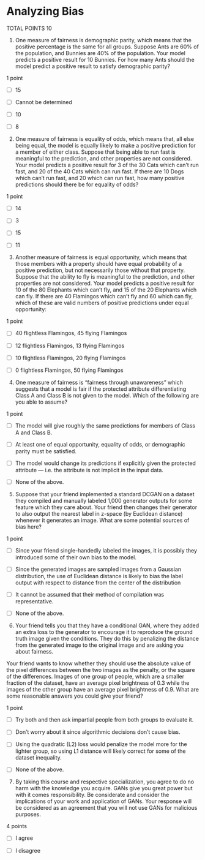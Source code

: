 # Analyzing Bias

TOTAL POINTS 10

1. One measure of fairness is demographic parity, which means that the positive percentage is the same for all groups. Suppose Ants are 60% of the population, and Bunnies are 40% of the population. Your model predicts a positive result for 10 Bunnies. For how many Ants should the model predict a positive result to satisfy demographic parity?

1 point

- [ ] 15

- [ ] Cannot be determined

- [ ] 10

- [ ] 8

2. One measure of fairness is equality of odds, which means that, all else being equal, the model is equally likely to make a positive prediction for a member of either class. Suppose that being able to run fast is meaningful to the prediction, and other properties are not considered. Your model predicts a positive result for 3 of the 30 Cats which can’t run fast, and 20 of the 40 Cats which can run fast. If there are 10 Dogs which can’t run fast, and 20 which can run fast, how many positive predictions should there be for equality of odds?

1 point

- [ ] 14

- [ ] 3

- [ ] 15

- [ ] 11

3. Another measure of fairness is equal opportunity, which means that those members with a property should have equal probability of a positive prediction, but not necessarily those without that property. Suppose that the ability to fly is meaningful to the prediction, and other properties are not considered. Your model predicts a positive result for 10 of the 80 Elephants which can’t fly, and 15 of the 20 Elephants which can fly. If there are 40 Flamingos which can’t fly and 60 which can fly, which of these are valid numbers of positive predictions under equal opportunity:

1 point

- [ ] 40 flightless Flamingos, 45 flying Flamingos

- [ ] 12 flightless Flamingos, 13 flying Flamingos

- [ ] 10 flightless Flamingos, 20 flying Flamingos

- [ ] 0 flightless Flamingos, 50 flying Flamingos

4. One measure of fairness is “fairness through unawareness” which suggests that a model is fair if the protected attribute differentiating Class A and Class B is not given to the model. Which of the following are you able to assume?

1 point

- [ ] The model will give roughly the same predictions for members of Class A and Class B.

- [ ] At least one of equal opportunity, equality of odds, or demographic parity must be satisfied.

- [ ] The model would change its predictions if explicitly given the protected attribute — i.e. the attribute is not implicit in the input data.

- [ ] None of the above.

5. Suppose that your friend implemented a standard DCGAN on a dataset they compiled and manually labeled 1,000 generator outputs for some feature which they care about. Your friend then changes their generator to also output the nearest label in z-space (by Euclidean distance) whenever it generates an image. What are some potential sources of bias here?

1 point

- [ ] Since your friend single-handedly labeled the images, it is possibly they introduced some of their own bias to the model.

- [ ] Since the generated images are sampled images from a Gaussian distribution, the use of Euclidean distance is likely to bias the label output with respect to distance from the center of the distribution

- [ ] It cannot be assumed that their method of compilation was representative.

- [ ] None of the above.

6. Your friend tells you that they have a conditional GAN, where they added an extra loss to the generator to encourage it to reproduce the ground truth image given the conditions. They do this by penalizing the distance from the generated image to the original image and are asking you about fairness.

Your friend wants to know whether they should use the absolute value of the pixel differences between the two images as the penalty, or the square of the differences. Images of one group of people, which are a smaller fraction of the dataset, have an average pixel brightness of 0.3 while the images of the other group have an average pixel brightness of 0.9. What are some reasonable answers you could give your friend? 

1 point

- [ ] Try both and then ask impartial people from both groups to evaluate it.

- [ ] Don’t worry about it since algorithmic decisions don’t cause bias.

- [ ] Using the quadratic (L2) loss would penalize the model more for the lighter group, so using L1 distance will likely correct for some of the dataset inequality.

- [ ] None of the above.

7. By taking this course and respective specialization, you agree to do no harm with the knowledge you acquire. GANs give you great power but with it comes responsibility. Be considerate and consider the implications of your work and application of GANs. Your response will be considered as an agreement that you will not use GANs for malicious purposes.

4 points

- [ ] I agree

- [ ] I disagree
